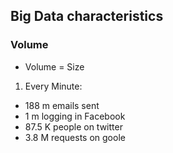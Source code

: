 ## Big Data characteristics

### Volume

- Volume = Size

1. Every Minute:
* 188 m  emails sent
* 1 m logging in Facebook
* 87.5 K people on twitter
* 3.8 M requests on goole
